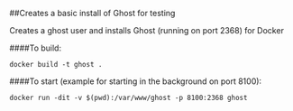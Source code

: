 ##Creates a basic install of Ghost for testing

Creates a ghost user and installs Ghost (running on port 2368) for Docker

####To build:

	docker build -t ghost .

####To start (example for starting in the background on port 8100):

	docker run -dit -v $(pwd):/var/www/ghost -p 8100:2368 ghost